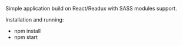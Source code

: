 Simple application build on React/Readux with SASS modules support.

Installation and running:
- npm install
- npm start


